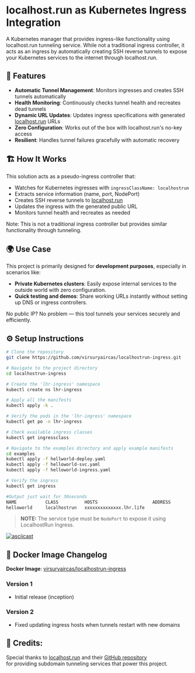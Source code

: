# localhost.run as Kubernetes Ingress Integration

A Kubernetes manager that provides ingress-like functionality using localhost.run tunneling service. While not a traditional ingress controller, it acts as an ingress by automatically creating SSH reverse tunnels to expose your Kubernetes services to the internet through localhost.run.

## 🚀 Features

- **Automatic Tunnel Management**: Monitors ingresses and creates SSH tunnels automatically
- **Health Monitoring**: Continuously checks tunnel health and recreates dead tunnels
- **Dynamic URL Updates**: Updates ingress specifications with generated [localhost.run](https://localhost.run) URLs
- **Zero Configuration**: Works out of the box with localhost.run's no-key access
- **Resilient**: Handles tunnel failures gracefully with automatic recovery

## 🏗️ How It Works

This solution acts as a pseudo-ingress controller that:

- Watches for Kubernetes ingresses with `ingressClassName: localhostrun`
- Extracts service information (name, port, NodePort)
- Creates SSH reverse tunnels to [localhost.run](https://localhost.run)
- Updates the ingress with the generated public URL
- Monitors tunnel health and recreates as needed

Note: This is not a traditional ingress controller but provides similar functionality through tunneling.

## 🌍 Use Case

This project is primarily designed for **development purposes**, especially in scenarios like:

- **Private Kubernetes clusters**: Easily expose internal services to the outside world with zero configuration.
- **Quick testing and demos**: Share working URLs instantly without setting up DNS or ingress controllers.

No public IP? No problem — this tool tunnels your services securely and efficiently.

## ⚙️ Setup Instructions

```bash
# Clone the repository
git clone https://github.com/virsuryaircas/localhostrun-ingress.git

# Navigate to the project directory
cd localhostrun-ingress

# Create the 'lhr-ingress' namespace
kubectl create ns lhr-ingress

# Apply all the manifests
kubectl apply -k .

# Verify the pods in the 'lhr-ingress' namespace
kubectl get po -n lhr-ingress

# Check available ingress classes
kubectl get ingressclass

# Navigate to the examples directory and apply example manifests
cd examples
kubectl apply -f hellworld-deploy.yaml
kubectl apply -f helloworld-svc.yaml
kubectl apply -f helloworld-ingress.yaml

# Verify the ingress
kubectl get ingress

#Output just wait for 30seconds
NAME           CLASS          HOSTS                     ADDRESS           PORTS   AGE
helloworld     localhostrun   xxxxxxxxxxxxxx.lhr.life                     80      30s

```

> **NOTE:** The service type must be `NodePort` to expose it using LocalhostRun Ingress.

[![asciicast](https://asciinema.org/a/721752.svg)](https://asciinema.org/a/721752)

## 📝 Docker Image Changelog

**Docker Image**: [virsuryaircas/localhostrun-ingress](https://hub.docker.com/r/virsuryaircas/localhostrun-ingress)

### Version 1
- Initial release (inception)

### Version 2
- Fixed updating ingress hosts when tunnels restart with new domains

## 🤝 Credits:

Special thanks to [localhost.run](https://localhost.run) and their [GitHub repository](https://github.com/localhost-run)  
for providing subdomain tunneling services that power this project.
